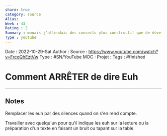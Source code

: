```yaml
---
share: true 
category: source
Alias:
Week : 43
Rating : 2
Summary : mouais j'attendais des conseils plus constructif que de développer un reflexe de pavlov
Type : youtube
---
```

Date : 2022-10-29-Sat
Author :
Source : https://www.youtube.com/watch?v=FrcoQhEztVw
Type : #SN/YouTube 
MOC :
Projet : 
Tags : #finished  

# Comment ARRÊTER de dire Euh


***

## Notes

Remplacer les euh par des silences quand on s'en rend compte.

Travailler avec quelqu'un pour qu'il indique les euh sur la lecture ou la préparation d'un texte en faisant un bruit ou tapant sur la table.



